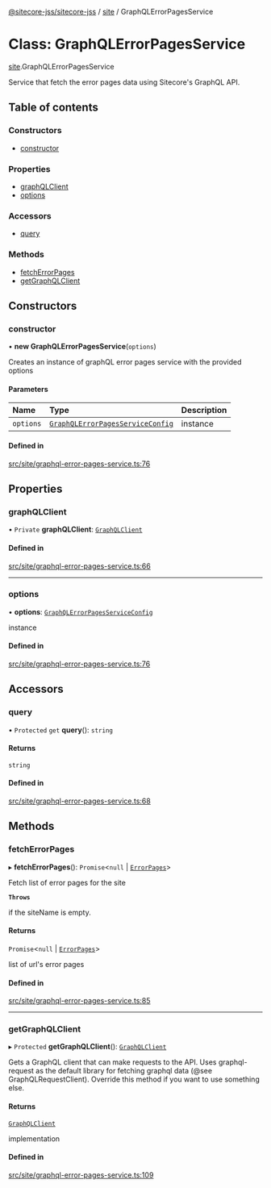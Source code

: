 [@sitecore-jss/sitecore-jss](../README.md) / [site](../modules/site.md) / GraphQLErrorPagesService

# Class: GraphQLErrorPagesService

[site](../modules/site.md).GraphQLErrorPagesService

Service that fetch the error pages data using Sitecore's GraphQL API.

## Table of contents

### Constructors

- [constructor](site.GraphQLErrorPagesService.md#constructor)

### Properties

- [graphQLClient](site.GraphQLErrorPagesService.md#graphqlclient)
- [options](site.GraphQLErrorPagesService.md#options)

### Accessors

- [query](site.GraphQLErrorPagesService.md#query)

### Methods

- [fetchErrorPages](site.GraphQLErrorPagesService.md#fetcherrorpages)
- [getGraphQLClient](site.GraphQLErrorPagesService.md#getgraphqlclient)

## Constructors

### constructor

• **new GraphQLErrorPagesService**(`options`)

Creates an instance of graphQL error pages service with the provided options

#### Parameters

| Name | Type | Description |
| :------ | :------ | :------ |
| `options` | [`GraphQLErrorPagesServiceConfig`](../modules/site.md#graphqlerrorpagesserviceconfig) | instance |

#### Defined in

[src/site/graphql-error-pages-service.ts:76](https://github.com/Sitecore/jss/blob/45a2d0807/packages/sitecore-jss/src/site/graphql-error-pages-service.ts#L76)

## Properties

### graphQLClient

• `Private` **graphQLClient**: [`GraphQLClient`](../interfaces/index.GraphQLClient.md)

#### Defined in

[src/site/graphql-error-pages-service.ts:66](https://github.com/Sitecore/jss/blob/45a2d0807/packages/sitecore-jss/src/site/graphql-error-pages-service.ts#L66)

___

### options

• **options**: [`GraphQLErrorPagesServiceConfig`](../modules/site.md#graphqlerrorpagesserviceconfig)

instance

#### Defined in

[src/site/graphql-error-pages-service.ts:76](https://github.com/Sitecore/jss/blob/45a2d0807/packages/sitecore-jss/src/site/graphql-error-pages-service.ts#L76)

## Accessors

### query

• `Protected` `get` **query**(): `string`

#### Returns

`string`

#### Defined in

[src/site/graphql-error-pages-service.ts:68](https://github.com/Sitecore/jss/blob/45a2d0807/packages/sitecore-jss/src/site/graphql-error-pages-service.ts#L68)

## Methods

### fetchErrorPages

▸ **fetchErrorPages**(): `Promise`<``null`` \| [`ErrorPages`](../modules/site.md#errorpages)\>

Fetch list of error pages for the site

**`Throws`**

if the siteName is empty.

#### Returns

`Promise`<``null`` \| [`ErrorPages`](../modules/site.md#errorpages)\>

list of url's error pages

#### Defined in

[src/site/graphql-error-pages-service.ts:85](https://github.com/Sitecore/jss/blob/45a2d0807/packages/sitecore-jss/src/site/graphql-error-pages-service.ts#L85)

___

### getGraphQLClient

▸ `Protected` **getGraphQLClient**(): [`GraphQLClient`](../interfaces/index.GraphQLClient.md)

Gets a GraphQL client that can make requests to the API. Uses graphql-request as the default
library for fetching graphql data (@see GraphQLRequestClient). Override this method if you
want to use something else.

#### Returns

[`GraphQLClient`](../interfaces/index.GraphQLClient.md)

implementation

#### Defined in

[src/site/graphql-error-pages-service.ts:109](https://github.com/Sitecore/jss/blob/45a2d0807/packages/sitecore-jss/src/site/graphql-error-pages-service.ts#L109)
